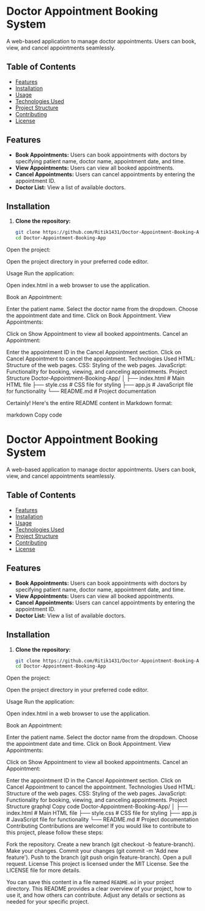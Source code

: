 # Doctor Appointment Booking System

A web-based application to manage doctor appointments. Users can book, view, and cancel appointments seamlessly.

## Table of Contents

- [Features](#features)
- [Installation](#installation)
- [Usage](#usage)
- [Technologies Used](#technologies-used)
- [Project Structure](#project-structure)
- [Contributing](#contributing)
- [License](#license)

## Features

- **Book Appointments:** Users can book appointments with doctors by specifying patient name, doctor name, appointment date, and time.
- **View Appointments:** Users can view all booked appointments.
- **Cancel Appointments:** Users can cancel appointments by entering the appointment ID.
- **Doctor List:** View a list of available doctors.

## Installation

1. **Clone the repository:**

   ```bash
   git clone https://github.com/Ritik1431/Doctor-Appointment-Booking-App.git
   cd Doctor-Appointment-Booking-App
Open the project:

Open the project directory in your preferred code editor.

Usage
Run the application:

Open index.html in a web browser to use the application.

Book an Appointment:

Enter the patient name.
Select the doctor name from the dropdown.
Choose the appointment date and time.
Click on Book Appointment.
View Appointments:

Click on Show Appointment to view all booked appointments.
Cancel an Appointment:

Enter the appointment ID in the Cancel Appointment section.
Click on Cancel Appointment to cancel the appointment.
Technologies Used
HTML: Structure of the web pages.
CSS: Styling of the web pages.
JavaScript: Functionality for booking, viewing, and canceling appointments.
Project Structure
Doctor-Appointment-Booking-App/
│
├── index.html           # Main HTML file
├── style.css            # CSS file for styling
├── app.js               # JavaScript file for functionality
└── README.md            # Project documentation

Certainly! Here's the entire README content in Markdown format:

markdown
Copy code
# Doctor Appointment Booking System

A web-based application to manage doctor appointments. Users can book, view, and cancel appointments seamlessly.

## Table of Contents

- [Features](#features)
- [Installation](#installation)
- [Usage](#usage)
- [Technologies Used](#technologies-used)
- [Project Structure](#project-structure)
- [Contributing](#contributing)
- [License](#license)

## Features

- **Book Appointments:** Users can book appointments with doctors by specifying patient name, doctor name, appointment date, and time.
- **View Appointments:** Users can view all booked appointments.
- **Cancel Appointments:** Users can cancel appointments by entering the appointment ID.
- **Doctor List:** View a list of available doctors.

## Installation

1. **Clone the repository:**

   ```bash
   git clone https://github.com/Ritik1431/Doctor-Appointment-Booking-App.git
   cd Doctor-Appointment-Booking-App
Open the project:

Open the project directory in your preferred code editor.

Usage
Run the application:

Open index.html in a web browser to use the application.

Book an Appointment:

Enter the patient name.
Select the doctor name from the dropdown.
Choose the appointment date and time.
Click on Book Appointment.
View Appointments:

Click on Show Appointment to view all booked appointments.
Cancel an Appointment:

Enter the appointment ID in the Cancel Appointment section.
Click on Cancel Appointment to cancel the appointment.
Technologies Used
HTML: Structure of the web pages.
CSS: Styling of the web pages.
JavaScript: Functionality for booking, viewing, and canceling appointments.
Project Structure
graphql
Copy code
Doctor-Appointment-Booking-App/
│
├── index.html           # Main HTML file
├── style.css            # CSS file for styling
├── app.js               # JavaScript file for functionality
└── README.md            # Project documentation
Contributing
Contributions are welcome! If you would like to contribute to this project, please follow these steps:

Fork the repository.
Create a new branch (git checkout -b feature-branch).
Make your changes.
Commit your changes (git commit -m 'Add new feature').
Push to the branch (git push origin feature-branch).
Open a pull request.
License
This project is licensed under the MIT License. See the LICENSE file for more details.

You can save this content in a file named `README.md` in your project directory. This README provides a clear overview of your project, how to use it, and how others can contribute. Adjust any details or sections as needed for your specific project.
